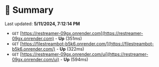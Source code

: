 # 📖 Summary
Last updated: **5/11/2024, 7:12:14 PM**

- `GET` [https://restreamer-09gx.onrender.com](https://restreamer-09gx.onrender.com) - **Up** (351ms)
- `GET` [https://filestreambot-b5k6.onrender.com/](https://filestreambot-b5k6.onrender.com/) - **Up** (322ms)
- `GET` [https://restreamer-09gx.onrender.com/ui](https://restreamer-09gx.onrender.com/ui) - **Up** (594ms)
